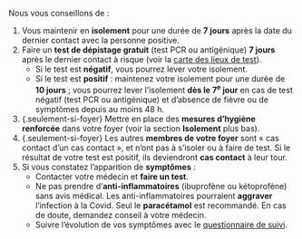 Nous vous conseillons de :

1. Vous maintenir en **isolement** pour une durée de **7 jours** après la date du dernier contact avec la personne positive.
1. Faire un **test de dépistage gratuit** (test PCR ou antigénique) **7 jours** après le dernier contact à risque (voir la <a href="https://www.sante.fr/cf/centres-depistage-covid.html">carte des lieux de test</a>).
    * Si le test est **négatif**, vous pourrez lever votre isolement.
    * Si le test est **positif** : maintenez votre isolement pour une durée de **10 jours** ; vous pourrez lever l’isolement **dès le 7<sup>e</sup> jour** en cas de test négatif (test PCR ou antigénique) et d’absence de fièvre ou de symptômes depuis au moins 48 h.
1. {.seulement-si-foyer} Mettre en place des **mesures d’hygiène renforcée** dans votre foyer (voir la section **Isolement** plus bas).
1. {.seulement-si-foyer} Les autres **membres de votre foyer** sont « cas contact d’un cas contact », et n’ont pas à s’isoler ou à faire de test. Si le résultat de votre test est positif, ils deviendront **cas contact** à leur tour.
1. Si vous constatez l’apparition de **symptômes** :
    * Contacter votre médecin et **faire un test**.
    * Ne pas prendre d’**anti-inflammatoires** (ibuprofène ou kétoprofène) sans avis médical. Les anti-inflammatoires pourraient **aggraver** l’infection à la Covid. Seul le **paracétamol** est recommandé. En cas de doute, demandez conseil à votre médecin.
    * Suivre l’évolution de vos symptômes avec le [questionnaire de suivi](#suivisymptomes).
